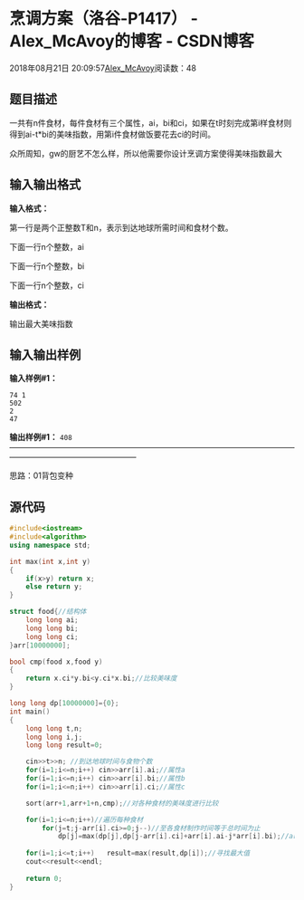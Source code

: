 # 烹调方案（洛谷-P1417） - Alex_McAvoy的博客 - CSDN博客





2018年08月21日 20:09:57[Alex_McAvoy](https://me.csdn.net/u011815404)阅读数：48








## 题目描述

一共有n件食材，每件食材有三个属性，ai，bi和ci，如果在t时刻完成第i样食材则得到ai-t*bi的美味指数，用第i件食材做饭要花去ci的时间。

众所周知，gw的厨艺不怎么样，所以他需要你设计烹调方案使得美味指数最大

## 输入输出格式

**输入格式：**

第一行是两个正整数T和n，表示到达地球所需时间和食材个数。

下面一行n个整数，ai

下面一行n个整数，bi

下面一行n个整数，ci

**输出格式：**

输出最大美味指数

## 输入输出样例

**输入样例#1：**

```
74 1
502
2
47
```

**输出样例#1：**
`408`
————————————————————————————————————————————————————

思路：01背包变种

## 源代码

```cpp
#include<iostream>
#include<algorithm>
using namespace std;

int max(int x,int y)
{
    if(x>y)	return x;
    else return y;
}

struct food{//结构体
    long long ai;
    long long bi;
    long long ci;
}arr[10000000];

bool cmp(food x,food y)
{
    return x.ci*y.bi<y.ci*x.bi;//比较美味度
}

long long dp[10000000]={0};
int main()
{
    long long t,n;
    long long i,j;
    long long result=0;

    cin>>t>>n; //到达地球时间与食物个数
    for(i=1;i<=n;i++) cin>>arr[i].ai;//属性a
    for(i=1;i<=n;i++) cin>>arr[i].bi;//属性b
    for(i=1;i<=n;i++) cin>>arr[i].ci;//属性c

    sort(arr+1,arr+1+n,cmp);//对各种食材的美味度进行比较

    for(i=1;i<=n;i++)//遍历每种食材
        for(j=t;j-arr[i].ci>=0;j--)//至各食材制作时间等于总时间为止
            dp[j]=max(dp[j],dp[j-arr[i].ci]+arr[i].ai-j*arr[i].bi);//arr[i].ai-j*arr[i].bi即美味指数
 
    for(i=1;i<=t;i++)	result=max(result,dp[i]);//寻找最大值
    cout<<result<<endl;
    
    return 0;
}
```





